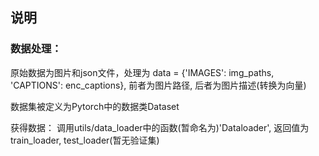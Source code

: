 
## 说明

### 数据处理：
原始数据为图片和json文件，处理为
data = {'IMAGES': img_paths, 'CAPTIONS': enc_captions}, 前者为图片路径, 后者为图片描述(转换为向量)

数据集被定义为Pytorch中的数据类Dataset

获得数据：
调用utils/data_loader中的函数(暂命名为)'Dataloader', 返回值为train_loader, test_loader(暂无验证集)
